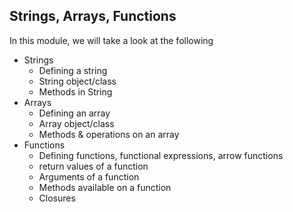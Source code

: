 ## Strings, Arrays, Functions

In this module, we will take a look at the following
- Strings
    - Defining a string
    - String object/class
    - Methods in String
- Arrays
    - Defining an array
    - Array object/class
    - Methods & operations on an array
- Functions
    - Defining functions, functional expressions, arrow functions
    - return values of a function
    - Arguments of a function
    - Methods available on a function
    - Closures
